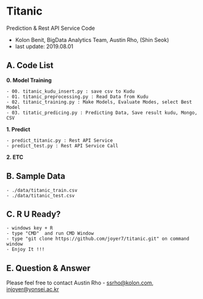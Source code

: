
# Titanic 
Prediction & Rest API Service Code 
- Kolon Benit, BigData Analytics Team, Austin Rho, (Shin Seok)
- last update: 2019.08.01 

## A. Code List

**0. Model Training**

    - 00. titanic_kudu_insert.py : save csv to Kudu
    - 01. titanic_preprocessing.py : Read Data from Kudu
    - 02. titanic_training.py : Make Models, Evaluate Modes, select Best Model
    - 03. titatic_predicing.py : Predicting Data, Save result kudu, Mongo, CSV

**1. Predict**

    - predict_titanic.py : Rest API Service 
    - predict_test.py : Rest API Service Call 

**2. ETC**


## B. Sample Data
    - ./data/titanic_train.csv 
    - ./data/titanic_test.csv 

## C. R U Ready?
    - windows key + R
    - type "CMD"  and run CMD Window
    - type "git clone https://github.com/joyer7/titanic.git" on command window
    - Enjoy It !!!
    

## E. Question & Answer
Please feel free to contact Austin Rho 
    - ssrho@kolon.com, injoyer@yonsei.ac.kr



